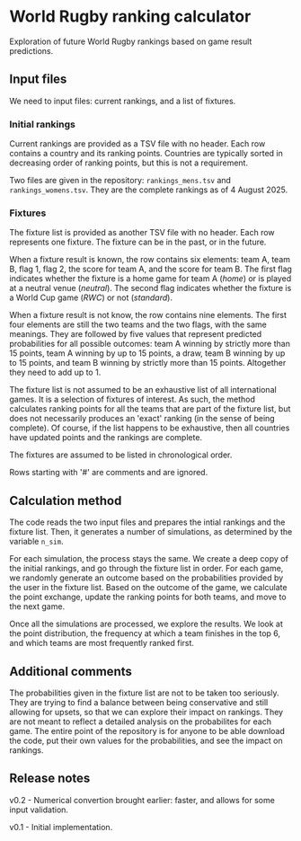 # World Rugby ranking calculator

Exploration of future World Rugby rankings based on game result predictions.

## Input files

We need to input files: current rankings, and a list of fixtures.

### Initial rankings

Current rankings are provided as a TSV file with no header. 
Each row contains a country and its ranking points. Countries are typically sorted in decreasing order of ranking points, but this is not a requirement.

Two files are given in the repository: `rankings_mens.tsv` and `rankings_womens.tsv`. 
They are the complete rankings as of 4 August 2025.

### Fixtures

The fixture list is provided as another TSV file with no header. 
Each row represents one fixture. 
The fixture can be in the past, or in the future. 

When a fixture result is known, the row contains six elements: team A, team  B, flag 1, flag 2, the score for team A, and the score for team B. 
The first flag indicates whether the fixture is a home game for team A (*home*) or is played at a neutral venue (*neutral*). 
The second flag indicates whether the fixture is a World Cup game (*RWC*) or not (*standard*).

When a fixture result is not know, the row contains nine elements. 
The first four elements are still the two teams and the two flags, with the same meanings. 
They are followed by five values that represent predicted probabilities for all possible outcomes: team A winning by strictly more than 15 points, team A winning by up to 15 points, a draw, team B winning by up to 15 points, and team B winning by strictly more than 15 points. 
Altogether they need to add up to 1.

The fixture list is not assumed to be an exhaustive list of all international games. 
It is a selection of fixtures of interest. 
As such, the method calculates ranking points for all the teams that are part of the fixture list, but does not necessarily produces an 'exact' ranking (in the sense of being complete).
Of course, if the list happens to be exhaustive, then all countries have updated points and the rankings are complete.

The fixtures are assumed to be listed in chronological order.

Rows starting with '#' are comments and are ignored.

## Calculation method

The code reads the two input files and prepares the intial rankings and the fixture list. 
Then, it generates a number of simulations, as determined by the variable `n_sim`.

For each simulation, the process stays the same. We create a deep copy of the initial rankings, and go through the fixture list in order. 
For each game, we randomly generate an outcome based on the probabilities provided by the user in the fixture list. 
Based on the outcome of the game, we calculate the point exchange, update the ranking points for both teams, and move to the next game.

Once all the simulations are processed, we explore the results.
We look at the point distribution, the frequency at which a team finishes in the top 6, and which teams are most frequently ranked first.

## Additional comments

The probabilities given in the fixture list are not to be taken too seriously.
They are trying to find a balance between being conservative and still allowing for upsets, so that we can explore their impact on rankings.
They are not meant to reflect a detailed analysis on the probabilites for each game.
The entire point of the repository is for anyone to be able download the code, put their own values for the probabilities, and see the impact on rankings.

## Release notes

v0.2 - Numerical convertion brought earlier: faster, and allows for some input validation.

v0.1 - Initial implementation.